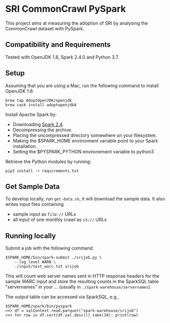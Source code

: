 # SRI CommonCrawl PySpark

This project aims at measuring the adoption of SRI by analysing the CommonCrawl dataset with PySpark.

## Compatibility and Requirements

Tested with OpenJDK 1.8, Spark 2.4.0 and Python 3.7.

## Setup

Assuming that you are using a Mac, run the following command to install OpenJDK 1.8:

```
brew tap AdoptOpenJDK/openjdk
brew cask install adoptopenjdk8
```

Install Apache Spark by: 
-  Downloading [Spark 2.4](https://www.apache.org/dyn/closer.lua/spark/spark-2.4.0/spark-2.4.0-bin-hadoop2.7.tgz).
-  Decompressing the archive.
-  Placing the uncompressed directory somewhere on your filesystem.
-  Making the $SPARK_HOME environment variable point to your Spark installation.
-  Setting the $PYSPARK_PYTHON environement variable to python3

Retrieve the Python modules by running:

```
pip3 install -r requirements.txt
```

## Get Sample Data

To develop locally, run `get-data.sh`, it will download the sample data. It also writes input files containing
* sample input as `file://` URLs
* all input of one monthly crawl as `s3://` URLs


## Running locally

Submit a job with the following command:

```
$SPARK_HOME/bin/spark-submit ./srijob.py \
	--log_level WARN \
	./input/test_warc.txt srijob
```

This will count web server names sent in HTTP response headers for the sample WARC input and store the resulting counts in the SparkSQL table "servernames" in your ... (usually in `./spark-warehouse/servernames`).

The output table can be accessed via SparkSQL, e.g.,

```
$SPARK_HOME/spark/bin/pyspark
>>> df = sqlContext.read.parquet("spark-warehouse/srijob")
>>> for row in df.sort(df.val.desc()).take(10): print(row)
```